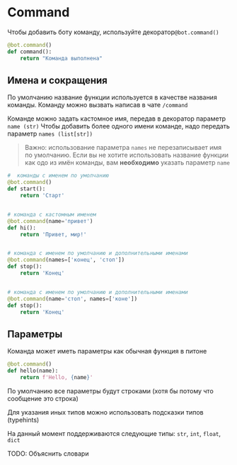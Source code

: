 # Command

Чтобы добавить боту команду, используйте декоратор`@bot.command()`

```python
@bot.command()
def command():
    return "Команда выполнена"
```

## Имена и сокращения

По умолчанию название функции используется в качестве названия команды. Команду можно вызвать написав в чате `/command`

Команде можно задать кастомное имя, передав в декоратор параметр `name (str)`
Чтобы добавить более одного имени команде, надо передать параметр `names (list[str])`

> Важно: использование параметра `names` не перезаписывает имя по умолчанию. Если вы не хотите использовать название функции как одо из имён команды, вам **необходимо** указать параметр `name`


```python
#  команды с именем по умолчанию
@bot.command()
def start():
    return 'Старт'


# команда с кастомным именем
@bot.command(name='привет')
def hi():
    return 'Привет, мир!'


# команда с именем по умолчанию и дополнительными именами
@bot.command(names=['конец', 'стоп'])
def stop():
    return 'Конец'


# команда с именем по умолчанию и дополнительными именами
@bot.command(name='стоп', names=['коне'])
def stop():
    return 'Конец'
```

## Параметры

Команда может иметь параметры как обычная функция в питоне

```python
@bot.command()
def hello(name):
    return f'Hello, {name}'
```

По умолчанию все параметры будут строками (хотя бы потому что сообщение это строка)

Для указания иных типов можно использовать подсказки типов (typehints)

На данный момент поддерживаются следующие типы: `str`, `int`, `float`, `dict`

TODO: Объяснить словари


